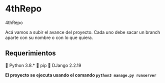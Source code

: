 # 4thRepo
4thRepo

Acá vamos a subir el avance del proyecto.
Cada uno debe sacar un branch aparte con su nombre o con lo que quiera.  

## Requerimientos
 🍌 Python 3.8.*
 🥭 pip
 🍉 DJango 2.2.19
 
 **El proyecto se ejecuta usando el comando `python3 manage.py runserver`**
